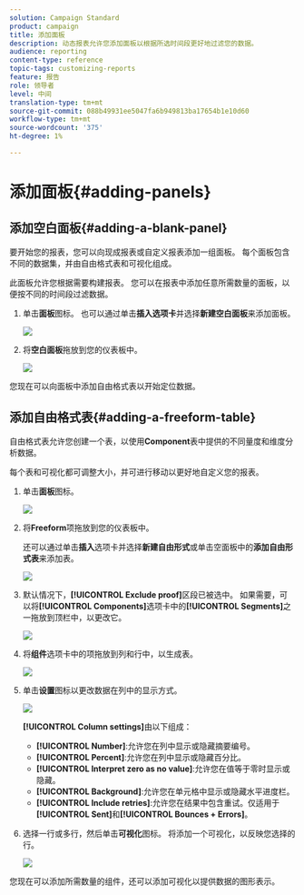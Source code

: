 ```yaml
---
solution: Campaign Standard
product: campaign
title: 添加面板
description: 动态报表允许您添加面板以根据所选时间段更好地过滤您的数据。
audience: reporting
content-type: reference
topic-tags: customizing-reports
feature: 报告
role: 领导者
level: 中间
translation-type: tm+mt
source-git-commit: 088b49931ee5047fa6b949813ba17654b1e10d60
workflow-type: tm+mt
source-wordcount: '375'
ht-degree: 1%

---
```



# 添加面板{#adding-panels}

## 添加空白面板{#adding-a-blank-panel}

要开始您的报表，您可以向现成报表或自定义报表添加一组面板。 每个面板包含不同的数据集，并由自由格式表和可视化组成。

此面板允许您根据需要构建报表。 您可以在报表中添加任意所需数量的面板，以便按不同的时间段过滤数据。

1. 单击&#x200B;**面板**&#x200B;图标。 也可以通过单击&#x200B;**插入选项卡**&#x200B;并选择&#x200B;**新建空白面板**&#x200B;来添加面板。

   ![](assets/dynamic_report_panel_1.png)

1. 将&#x200B;**空白面板**&#x200B;拖放到您的仪表板中。

   ![](assets/dynamic_report_panel.png)

您现在可以向面板中添加自由格式表以开始定位数据。

## 添加自由格式表{#adding-a-freeform-table}

自由格式表允许您创建一个表，以使用&#x200B;**Component**&#x200B;表中提供的不同量度和维度分析数据。

每个表和可视化都可调整大小，并可进行移动以更好地自定义您的报表。

1. 单击&#x200B;**面板**&#x200B;图标。

   ![](assets/dynamic_report_panel_1.png)

1. 将&#x200B;**Freeform**&#x200B;项拖放到您的仪表板中。

   还可以通过单击&#x200B;**插入**&#x200B;选项卡并选择&#x200B;**新建自由形式**&#x200B;或单击空面板中的&#x200B;**添加自由形式表**&#x200B;来添加表。

   ![](assets/dynamic_report_panel_2.png)

1. 默认情况下，**[!UICONTROL Exclude proof]**&#x200B;区段已被选中。 如果需要，可以将&#x200B;**[!UICONTROL Components]**&#x200B;选项卡中的&#x200B;**[!UICONTROL Segments]**&#x200B;之一拖放到顶栏中，以更改它。

   ![](assets/dynamic_report_panel_3.png)

1. 将&#x200B;**组件**&#x200B;选项卡中的项拖放到列和行中，以生成表。

   ![](assets/dynamic_report_freeform_3.png)

1. 单击&#x200B;**设置**&#x200B;图标以更改数据在列中的显示方式。

   ![](assets/dynamic_report_freeform_4.png)

   **[!UICONTROL Column settings]**&#x200B;由以下组成：

   * **[!UICONTROL Number]**:允许您在列中显示或隐藏摘要编号。
   * **[!UICONTROL Percent]**:允许您在列中显示或隐藏百分比。
   * **[!UICONTROL Interpret zero as no value]**:允许您在值等于零时显示或隐藏。
   * **[!UICONTROL Background]**:允许您在单元格中显示或隐藏水平进度栏。
   * **[!UICONTROL Include retries]**:允许您在结果中包含重试。仅适用于&#x200B;**[!UICONTROL Sent]**&#x200B;和&#x200B;**[!UICONTROL Bounces + Errors]**。

1. 选择一行或多行，然后单击&#x200B;**可视化**&#x200B;图标。 将添加一个可视化，以反映您选择的行。

   ![](assets/dynamic_report_freeform_5.png)

您现在可以添加所需数量的组件，还可以添加可视化以提供数据的图形表示。
